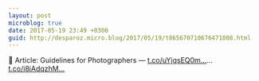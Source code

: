 ```yaml
---
layout: post
microblog: true
date: 2017-05-19 23:49 +0300
guid: http://desparoz.micro.blog/2017/05/19/t865670710676471808.html
---
```

🔗 Article: Guidelines for Photographers — [t.co/uYjqsEQ0m...](https://t.co/uYjqsEQ0mi)… [t.co/i8iAdqzhM...](https://t.co/i8iAdqzhMi)
